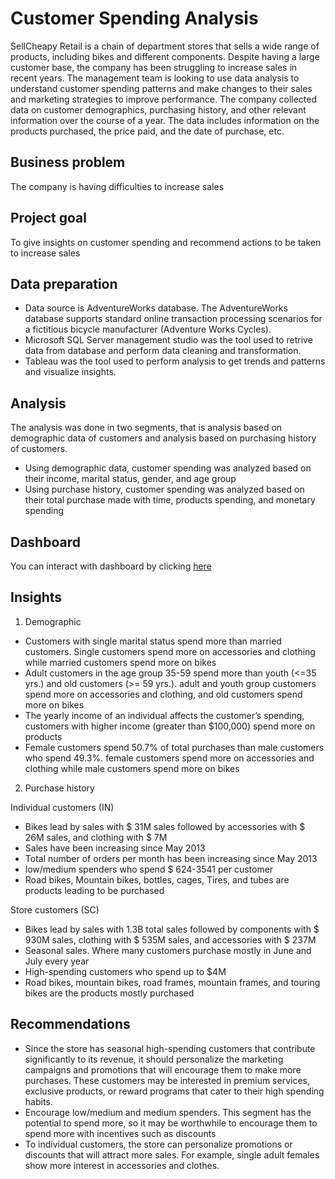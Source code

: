 # Customer Spending Analysis
SellCheapy Retail is a chain of department stores that sells a wide range of products, including bikes and different components. Despite having a large customer base, the company has been struggling to increase sales in recent years. The management team is looking to use data analysis to understand customer spending patterns and make changes to their sales and marketing strategies to improve performance. The company collected data on customer demographics, purchasing history, and other relevant information over the course of a year. The data includes information on the products purchased, the price paid, and the date of purchase, etc.

## Business problem
The company is having difficulties to increase sales

## Project goal
To give insights on customer spending and recommend actions to be taken to increase sales

## Data preparation
* Data source is AdventureWorks database. The AdventureWorks database supports standard online transaction processing scenarios for a fictitious bicycle manufacturer (Adventure Works Cycles).
* Microsoft SQL Server management studio was the tool used to retrive data from database and perform data cleaning and transformation.
* Tableau was the tool used to perform analysis to get trends and patterns and visualize insights.

## Analysis
The analysis was done in two segments, that is analysis based on demographic data of customers and analysis based on purchasing history of customers.

* Using demographic data, customer spending was analyzed based on their income, marital status, gender, and age group
* Using purchase history, customer spending was analyzed based on their total purchase made with time, products spending, and monetary spending

## Dashboard
You can interact with dashboard by clicking [here](https://public.tableau.com/views/Customerspending_16829639821940/SELLCHEAPYRETAILCUSTOMERSPENDING?:language=en-US&publish=yes&:display_count=n&:origin=viz_share_link&:device=desktop)

## Insights

1. Demographic
* Customers with single marital status spend more than married customers. Single customers spend more on accessories and clothing while married customers spend more on bikes
* Adult customers in the age group 35-59 spend more than youth (<=35 yrs.) and old customers (>= 59 yrs.). adult and youth group customers spend more on accessories and clothing, and old customers spend more on bikes
* The yearly income of an individual affects the customer’s spending, customers with higher income (greater than $100,000) spend more on products
* Female customers spend 50.7% of total purchases than male customers who spend 49.3%. female customers spend more on accessories and clothing while male customers spend more on bikes

2. Purchase history

Individual customers (IN)

* Bikes lead by sales with $ 31M sales followed by accessories with $ 26M sales, and clothing with $ 7M
* Sales have been increasing since May 2013 
* Total number of orders per month has been increasing since May 2013
* low/medium spenders  who spend $ 624-3541 per customer
* Road bikes, Mountain bikes, bottles, cages, Tires, and tubes are products leading to be purchased

Store customers (SC)

* Bikes lead by sales with 1.3B total sales followed by components with $ 930M sales, clothing with $ 535M sales, and accessories with $ 237M
* Seasonal sales. Where many customers purchase mostly in June and July every year
* High-spending customers who spend up to $4M 
* Road bikes, mountain bikes, road frames, mountain frames, and touring bikes are the products mostly purchased

## Recommendations
* Since the store has seasonal high-spending customers that contribute significantly to its revenue, it should personalize the marketing campaigns and promotions that will encourage them to make more purchases. These customers may be interested in premium services, exclusive products, or reward programs that cater to their high spending habits.
* Encourage low/medium and medium spenders. This segment has the potential to spend more, so it may be worthwhile to encourage them to spend more with incentives such as discounts
* To individual customers, the store can personalize promotions or discounts that will attract more sales. For example, single adult females show more interest in accessories and clothes.

